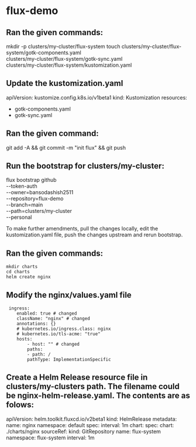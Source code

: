# flux-demo
## Ran the given commands:
 mkdir -p clusters/my-cluster/flux-system
touch clusters/my-cluster/flux-system/gotk-components.yaml \
    clusters/my-cluster/flux-system/gotk-sync.yaml \
    clusters/my-cluster/flux-system/kustomization.yaml
## Update the kustomization.yaml 

apiVersion: kustomize.config.k8s.io/v1beta1
kind: Kustomization
resources:
- gotk-components.yaml
- gotk-sync.yaml

## Ran the given command:      
git add -A && git commit -m "init flux" && git push

## Run the bootstrap for clusters/my-cluster:
 flux bootstrap github \
  --token-auth \
  --owner=bansodashish2511 \
  --repository=flux-demo \
  --branch=main \
  --path=clusters/my-cluster \
  --personal

  To make further amendments, pull the changes locally, edit the kustomization.yaml file, push the changes upstream and rerun bootstrap.

  ## Ran the given commands:
    mkdir charts
    cd charts
    helm create nginx

 ##  Modify the nginx/values.yaml file
     ingress:
        enabled: true # changed
        className: "nginx" # changed
        annotations: {}
        # kubernetes.io/ingress.class: nginx
        # kubernetes.io/tls-acme: "true"
        hosts:
            - host: "" # changed
            paths:
            - path: /
            pathType: ImplementationSpecific


## Create a Helm Release resource file in clusters/my-clusters path. The filename could be nginx-helm-release.yaml. The contents are as folows:

apiVersion: helm.toolkit.fluxcd.io/v2beta1
kind: HelmRelease
metadata:
  name: nginx
  namespace: default
spec:
  interval: 1m
  chart:
    spec:
      chart: ./charts/nginx
      sourceRef:
        kind: GitRepository
        name: flux-system
        namespace: flux-system
      interval: 1m  
